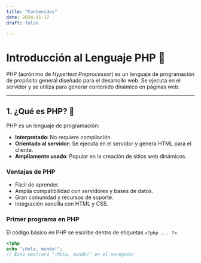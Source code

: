 ```yaml
---
title: "Contenidos"
date: 2024-11-17
draft: false

---
```


# Introducción al Lenguaje PHP 🐘

PHP (acrónimo de *Hypertext Preprocessor*) es un lenguaje de programación de propósito general diseñado para el desarrollo web. Se ejecuta en el servidor y se utiliza para generar contenido dinámico en páginas web.

---

## 1. ¿Qué es PHP? 🤔

PHP es un lenguaje de programación:
- **Interpretado**: No requiere compilación.
- **Orientado al servidor**: Se ejecuta en el servidor y genera HTML para el cliente.
- **Ampliamente usado**: Popular en la creación de sitios web dinámicos.

### **Ventajas de PHP**
- Fácil de aprender.
- Amplia compatibilidad con servidores y bases de datos.
- Gran comunidad y recursos de soporte.
- Integración sencilla con HTML y CSS.

### **Primer programa en PHP**
El código básico en PHP se escribe dentro de etiquetas `<?php ... ?>`.

```php
<?php
echo "¡Hola, mundo!";
// Esto mostrará "¡Hola, mundo!" en el navegador
```
